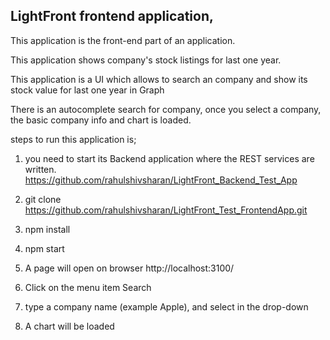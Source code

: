 ## LightFront frontend application,

This application is the front-end part of an application.

This application shows company's stock listings for last one year.

This application is a UI which allows to search an company and show its stock value for last one year in Graph

There is an autocomplete search for company, once you select a company, the basic company info and chart is loaded.

steps to run this application is;

1. you need to start its Backend application where the REST services are written. https://github.com/rahulshivsharan/LightFront_Backend_Test_App

2. git clone https://github.com/rahulshivsharan/LightFront_Test_FrontendApp.git
3. npm install
4. npm start
5. A page will open on browser http://localhost:3100/
6. Click on the menu item Search
7. type a company name (example Apple), and select in the drop-down
10. A chart will be loaded 